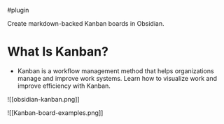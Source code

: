 #plugin 

Create markdown-backed Kanban boards in Obsidian.

# What Is Kanban? 

-  Kanban is a workflow management method that helps organizations manage and improve work systems. Learn how to visualize work and improve efficiency with Kanban.

![[obsidian-kanban.png]]


![[Kanban-board-examples.png]]

